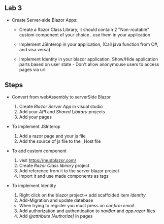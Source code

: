 ## Lab 3

- Create Server-side Blazor Apps:
 
	- Create a Razor Class Library, it should contain 2 "Non-routable" custom component of your choice
		, use them in your application

	- Implement JSInterop in your application, (Call java function from C#, and visa versa)

	- Implement Identity in your blazor application, Show/Hide application parts based on
		user state  -  Don't allow anonymouse users to access pages via url


 

## Steps
- Convert from webAssembly to serverSide Blazor
	1. Create *Blazor Server App* in visual studio  
	2. Add your *API* and *Shared Libirary* projects
	3. Add your pages

- To implement JSInterop
	1. Add a razor page and your js file
	2. Add the source of js file to the _Host file

- To add custom component
	1. visit https://mudblazor.com/ 
	2. Create *Razor Class libirary* project
	3. Add reference from it to the server blazor project 
	4. Import it and use made components as tags

- To implement Identity
	1. Right click on the blazor project-> add scaffolded item *Identity*
	2. Add-Migration and update datebase
	- When trying to register you must press on *confirm email*
	3. Add authorization and authentication to *navBar* and *app.razor* files	
	4. Add *@attribute [Authorize]* in pages

